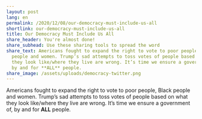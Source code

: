 ```yaml
---
layout: post
lang: en
permalink: /2020/12/08/our-democracy-must-include-us-all
shortlink: our-democracy-must-include-us-all
title: Our Democracy Must Include Us All
share_header: You're almost done!
share_subhead: Use these sharing tools to spread the word
share_text: Americans fought to expand the right to vote to poor people, Black
  people and women. Trump’s sad attempts to toss votes of people based on what
  they look like/where they live are wrong. It’s time we ensure a government of,
  by and for **ALL** people.
share_image: /assets/uploads/democracy-twitter.png
---
```

Americans fought to expand the right to vote to poor people, Black people and women. Trump’s sad attempts to toss votes of people based on what they look like/where they live are wrong. It’s time we ensure a government of, by and for **ALL** people.